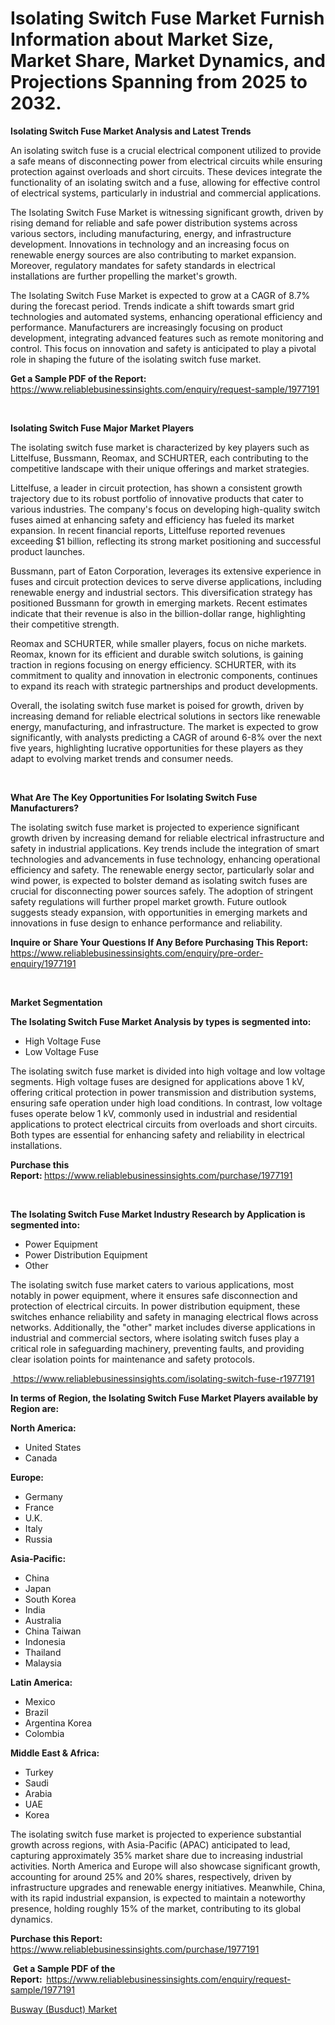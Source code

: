 <p><h1>Isolating Switch Fuse Market Furnish Information about Market Size, Market Share, Market Dynamics, and Projections Spanning from 2025 to 2032.</h1></p><p><strong>Isolating Switch Fuse Market Analysis and Latest Trends</strong></p>
<p><p>An isolating switch fuse is a crucial electrical component utilized to provide a safe means of disconnecting power from electrical circuits while ensuring protection against overloads and short circuits. These devices integrate the functionality of an isolating switch and a fuse, allowing for effective control of electrical systems, particularly in industrial and commercial applications. </p><p>The Isolating Switch Fuse Market is witnessing significant growth, driven by rising demand for reliable and safe power distribution systems across various sectors, including manufacturing, energy, and infrastructure development. Innovations in technology and an increasing focus on renewable energy sources are also contributing to market expansion. Moreover, regulatory mandates for safety standards in electrical installations are further propelling the market's growth. </p><p>The Isolating Switch Fuse Market is expected to grow at a CAGR of 8.7% during the forecast period. Trends indicate a shift towards smart grid technologies and automated systems, enhancing operational efficiency and performance. Manufacturers are increasingly focusing on product development, integrating advanced features such as remote monitoring and control. This focus on innovation and safety is anticipated to play a pivotal role in shaping the future of the isolating switch fuse market.</p></p>
<p><strong>Get a Sample PDF of the Report:&nbsp;</strong> <a href="https://www.reliablebusinessinsights.com/enquiry/request-sample/1977191?utm_campaign=2840&utm_medium=2&utm_source=Github&utm_content=ia&utm_term=07042025&utm_id=isolating-switch-fuse">https://www.reliablebusinessinsights.com/enquiry/request-sample/1977191</a></p>
<p>&nbsp;</p>
<p><strong>Isolating Switch Fuse Major Market Players</strong></p>
<p><p>The isolating switch fuse market is characterized by key players such as Littelfuse, Bussmann, Reomax, and SCHURTER, each contributing to the competitive landscape with their unique offerings and market strategies.</p><p>Littelfuse, a leader in circuit protection, has shown a consistent growth trajectory due to its robust portfolio of innovative products that cater to various industries. The company's focus on developing high-quality switch fuses aimed at enhancing safety and efficiency has fueled its market expansion. In recent financial reports, Littelfuse reported revenues exceeding $1 billion, reflecting its strong market positioning and successful product launches.</p><p>Bussmann, part of Eaton Corporation, leverages its extensive experience in fuses and circuit protection devices to serve diverse applications, including renewable energy and industrial sectors. This diversification strategy has positioned Bussmann for growth in emerging markets. Recent estimates indicate that their revenue is also in the billion-dollar range, highlighting their competitive strength.</p><p>Reomax and SCHURTER, while smaller players, focus on niche markets. Reomax, known for its efficient and durable switch solutions, is gaining traction in regions focusing on energy efficiency. SCHURTER, with its commitment to quality and innovation in electronic components, continues to expand its reach with strategic partnerships and product developments.</p><p>Overall, the isolating switch fuse market is poised for growth, driven by increasing demand for reliable electrical solutions in sectors like renewable energy, manufacturing, and infrastructure. The market is expected to grow significantly, with analysts predicting a CAGR of around 6-8% over the next five years, highlighting lucrative opportunities for these players as they adapt to evolving market trends and consumer needs.</p></p>
<p>&nbsp;</p>
<p><strong>What Are The Key Opportunities For Isolating Switch Fuse Manufacturers?</strong></p>
<p><p>The isolating switch fuse market is projected to experience significant growth driven by increasing demand for reliable electrical infrastructure and safety in industrial applications. Key trends include the integration of smart technologies and advancements in fuse technology, enhancing operational efficiency and safety. The renewable energy sector, particularly solar and wind power, is expected to bolster demand as isolating switch fuses are crucial for disconnecting power sources safely. The adoption of stringent safety regulations will further propel market growth. Future outlook suggests steady expansion, with opportunities in emerging markets and innovations in fuse design to enhance performance and reliability.</p></p>
<p><strong>Inquire or Share Your Questions If Any Before Purchasing This Report:</strong> <a href="https://www.reliablebusinessinsights.com/enquiry/pre-order-enquiry/1977191?utm_campaign=2840&utm_medium=2&utm_source=Github&utm_content=ia&utm_term=07042025&utm_id=isolating-switch-fuse">https://www.reliablebusinessinsights.com/enquiry/pre-order-enquiry/1977191</a></p>
<p>&nbsp;</p>
<p><strong>Market Segmentation</strong></p>
<p><strong>The Isolating Switch Fuse Market Analysis by types is segmented into:</strong></p>
<p><ul><li>High Voltage Fuse</li><li>Low Voltage Fuse</li></ul></p>
<p><p>The isolating switch fuse market is divided into high voltage and low voltage segments. High voltage fuses are designed for applications above 1 kV, offering critical protection in power transmission and distribution systems, ensuring safe operation under high load conditions. In contrast, low voltage fuses operate below 1 kV, commonly used in industrial and residential applications to protect electrical circuits from overloads and short circuits. Both types are essential for enhancing safety and reliability in electrical installations.</p></p>
<p><strong>Purchase this Report:&nbsp;</strong><a href="https://www.reliablebusinessinsights.com/purchase/1977191?utm_campaign=2840&utm_medium=2&utm_source=Github&utm_content=ia&utm_term=07042025&utm_id=isolating-switch-fuse">https://www.reliablebusinessinsights.com/purchase/1977191</a></p>
<p>&nbsp;</p>
<p><strong>The Isolating Switch Fuse Market Industry Research by Application is segmented into:</strong></p>
<p><ul><li>Power Equipment</li><li>Power Distribution Equipment</li><li>Other</li></ul></p>
<p><p>The isolating switch fuse market caters to various applications, most notably in power equipment, where it ensures safe disconnection and protection of electrical circuits. In power distribution equipment, these switches enhance reliability and safety in managing electrical flows across networks. Additionally, the "other" market includes diverse applications in industrial and commercial sectors, where isolating switch fuses play a critical role in safeguarding machinery, preventing faults, and providing clear isolation points for maintenance and safety protocols.</p></p>
<p><a href="https://www.reliablebusinessinsights.com/isolating-switch-fuse-r1977191?utm_campaign=2840&utm_medium=2&utm_source=Github&utm_content=ia&utm_term=07042025&utm_id=isolating-switch-fuse">&nbsp;https://www.reliablebusinessinsights.com/isolating-switch-fuse-r1977191</a></p>
<p><strong>In terms of Region, the Isolating Switch Fuse Market Players available by Region are:</strong></p>
<p>
    <p> <strong> North America: </strong>
        <ul>
            <li>United States</li>
            <li>Canada</li>
        </ul>
        </p> 
    <p> <strong> Europe: </strong>
        <ul>
            <li>Germany</li>
            <li>France</li>
            <li>U.K.</li>
            <li>Italy</li>
            <li>Russia</li>
        </ul>
        </p> 
    <p> <strong> Asia-Pacific: </strong>
        <ul>
            <li>China</li>
            <li>Japan</li>
            <li>South Korea</li>
            <li>India</li>
            <li>Australia</li>
            <li>China Taiwan</li>
            <li>Indonesia</li>
            <li>Thailand</li>
            <li>Malaysia</li>
        </ul>
        </p> 
    <p> <strong> Latin America: </strong>
        <ul>
            <li>Mexico</li>
            <li>Brazil</li>
            <li>Argentina Korea</li>
            <li>Colombia</li>
        </ul>
        </p> 
    <p> <strong> Middle East & Africa: </strong>
        <ul>
            <li>Turkey</li>
            <li>Saudi</li>
            <li>Arabia</li>
            <li>UAE</li>
            <li>Korea</li>
        </ul>
    </p>
    </p>
<p><p>The isolating switch fuse market is projected to experience substantial growth across regions, with Asia-Pacific (APAC) anticipated to lead, capturing approximately 35% market share due to increasing industrial activities. North America and Europe will also showcase significant growth, accounting for around 25% and 20% shares, respectively, driven by infrastructure upgrades and renewable energy initiatives. Meanwhile, China, with its rapid industrial expansion, is expected to maintain a noteworthy presence, holding roughly 15% of the market, contributing to its global dynamics.</p></p>
<p><strong>Purchase this Report: </strong><a href="https://www.reliablebusinessinsights.com/purchase/1977191?utm_campaign=2840&utm_medium=2&utm_source=Github&utm_content=ia&utm_term=07042025&utm_id=isolating-switch-fuse">https://www.reliablebusinessinsights.com/purchase/1977191</a></p>
<p>&nbsp;<strong>Get a Sample PDF of the Report:&nbsp;&nbsp;</strong><a href="https://www.reliablebusinessinsights.com/enquiry/request-sample/1977191?utm_campaign=2840&utm_medium=2&utm_source=Github&utm_content=ia&utm_term=07042025&utm_id=isolating-switch-fuse">https://www.reliablebusinessinsights.com/enquiry/request-sample/1977191</a></p>
<p><strong></strong></p>
<p><p><a href="https://github.com/tszkintruca/Market-Research-Report-List-1/blob/main/busway-busduct-market.md?utm_campaign=2840&utm_medium=2&utm_source=Github&utm_content=ia&utm_term=07042025&utm_id=isolating-switch-fuse">Busway (Busduct) Market</a></p></p>